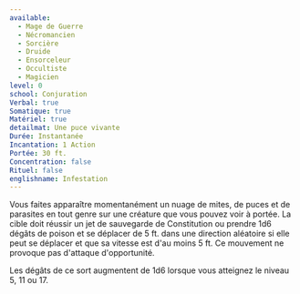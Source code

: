 ```yaml
---
available:
  - Mage de Guerre
  - Nécromancien
  - Sorcière
  - Druide
  - Ensorceleur
  - Occultiste
  - Magicien
level: 0
school: Conjuration
Verbal: true
Somatique: true
Matériel: true
detailmat: Une puce vivante
Durée: Instantanée
Incantation: 1 Action
Portée: 30 ft.
Concentration: false
Rituel: false
englishname: Infestation
---
```

Vous faites apparaître momentanément un nuage de mites, de puces et de parasites en tout genre sur une créature que vous pouvez voir à portée. La cible doit réussir un jet de sauvegarde de Constitution ou prendre 1d6 dégâts de poison et se déplacer de 5 ft. dans une direction aléatoire si elle peut se déplacer et que sa vitesse est d'au moins 5 ft. Ce mouvement ne provoque pas d'attaque d'opportunité.

Les dégâts de ce sort augmentent de 1d6 lorsque vous atteignez le niveau 5, 11 ou 17.
